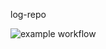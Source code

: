log-repo

![example workflow](https://github.com/NiltonPita/log-repo/actions/workflows/main.yml/badge.svg?branch=main&event=push)
